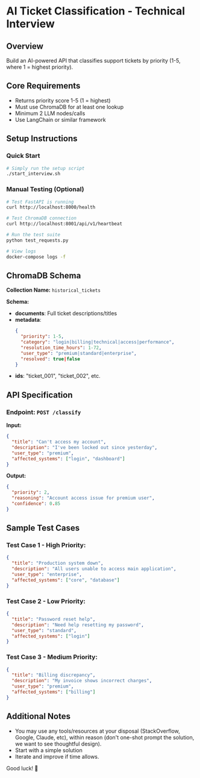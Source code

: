 # AI Ticket Classification - Technical Interview

## Overview

Build an AI-powered API that classifies support tickets by priority (1-5, where 1 = highest priority).

## Core Requirements

- Returns priority score 1-5 (1 = highest)
- Must use ChromaDB for at least one lookup
- Minimum 2 LLM nodes/calls
- Use LangChain or similar framework

## Setup Instructions

### Quick Start

```bash
# Simply run the setup script
./start_interview.sh
```

### Manual Testing (Optional)

```bash
# Test FastAPI is running
curl http://localhost:8000/health

# Test ChromaDB connection
curl http://localhost:8001/api/v1/heartbeat

# Run the test suite
python test_requests.py

# View logs
docker-compose logs -f
```

## ChromaDB Schema

**Collection Name:** `historical_tickets`

**Schema:**

- **documents**: Full ticket descriptions/titles
- **metadata**:
  ```json
  {  
    "priority": 1-5,
    "category": "login|billing|technical|access|performance",  
    "resolution_time_hours": 1-72,
    "user_type": "premium|standard|enterprise",
    "resolved": true|false
  }
  ```
- **ids**: "ticket_001", "ticket_002", etc.


## API Specification

### Endpoint: `POST /classify`

**Input:**
```json
{
  "title": "Can't access my account",
  "description": "I've been locked out since yesterday",
  "user_type": "premium",
  "affected_systems": ["login", "dashboard"]
}
```

**Output:**
```json
{
  "priority": 2,
  "reasoning": "Account access issue for premium user",
  "confidence": 0.85
}
```

## Sample Test Cases

### Test Case 1 - High Priority:
```json
{
  "title": "Production system down",
  "description": "All users unable to access main application",
  "user_type": "enterprise",
  "affected_systems": ["core", "database"]
}
```

### Test Case 2 - Low Priority:
```json
{
  "title": "Password reset help",
  "description": "Need help resetting my password",
  "user_type": "standard",
  "affected_systems": ["login"]
}
```

### Test Case 3 - Medium Priority:
```json
{
  "title": "Billing discrepancy",
  "description": "My invoice shows incorrect charges",
  "user_type": "premium",
  "affected_systems": ["billing"]
}
```

## Additional Notes

- You may use any tools/resources at your disposal (StackOverflow, Google, Claude, etc), within reason (don't one-shot prompt the solution, we want to see thoughtful design).
- Start with a simple solution
- Iterate and improve if time allows.

Good luck! 🚀